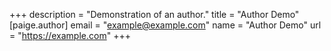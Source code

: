 +++
description = "Demonstration of an author."
title = "Author Demo"
[paige.author]
email = "example@example.com"
name = "Author Demo"
url = "https://example.com"
+++
